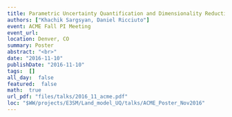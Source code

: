 ```yaml
---
title: Parametric Uncertainty Quantification and Dimensionality Reductio for ALM at FLUXNET sites
authors: ["Khachik Sargsyan, Daniel Ricciuto"]
event: ACME Fall PI Meeting
event_url: 
location: Denver, CO
summary: Poster
abstract: "<br>"
date: "2016-11-10"
publishDate: "2016-11-10"
tags:  []
all_day:  false
featured:  false
math:  true
url_pdf: "files/talks/2016_11_acme.pdf"
loc: "$WW/projects/E3SM/Land_model_UQ/talks/ACME_Poster_Nov2016"
---
```

